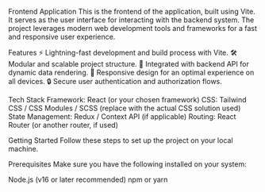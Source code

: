Frontend Application
This is the frontend of the application, built using Vite. It serves as the user interface for interacting with the backend system. The project leverages modern web development tools and frameworks for a fast and responsive user experience.

Features
⚡️ Lightning-fast development and build process with Vite.
🛠️ Modular and scalable project structure.
🌟 Integrated with backend API for dynamic data rendering.
🎨 Responsive design for an optimal experience on all devices.
🔒 Secure user authentication and authorization flows.

Tech Stack
Framework: React (or your chosen framework)
CSS: Tailwind CSS / CSS Modules / SCSS (replace with the actual CSS solution used)
State Management: Redux / Context API (if applicable)
Routing: React Router (or another router, if used)

Getting Started
Follow these steps to set up the project on your local machine.

Prerequisites
Make sure you have the following installed on your system:

Node.js (v16 or later recommended)
npm or yarn
